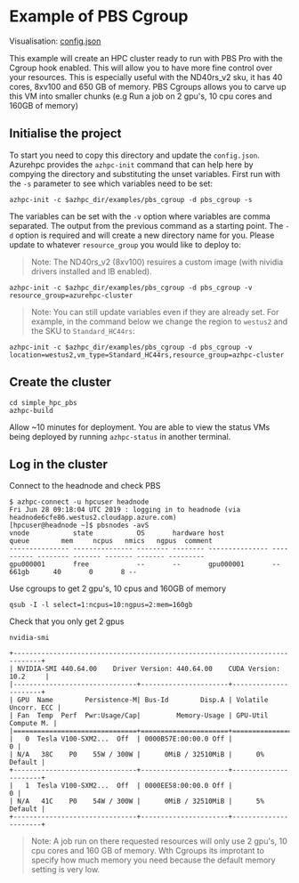 # Example of PBS Cgroup

Visualisation: [config.json](https://azurehpc.azureedge.net/?o=https://raw.githubusercontent.com/Azure/azurehpc/master/examples/pbs_cgroup/config.json)

This example will create an HPC cluster ready to run with PBS Pro with the Cgroup hook enabled. This will allow you to have more fine control over your resources. This is especially useful with the ND40rs_v2 sku, it has 40 cores, 8xv100 and 650 GB of memory. PBS Cgroups allows you to carve up this VM into smaller chunks (e.g Run a job on 2 gpu's, 10 cpu cores and 160GB of memory)

## Initialise the project

To start you need to copy this directory and update the `config.json`.  Azurehpc provides the `azhpc-init` command that can help here by compying the directory and substituting the unset variables.  First run with the `-s` parameter to see which variables need to be set:

```
azhpc-init -c $azhpc_dir/examples/pbs_cgroup -d pbs_cgroup -s
```

The variables can be set with the `-v` option where variables are comma separated.  The output from the previous command as a starting point.  The `-d` option is required and will create a new directory name for you.  Please update to whatever `resource_group` you would like to deploy to:
> Note: The ND40rs_v2 (8xv100) resuires a custom image (with nividia drivers installed and IB enabled).

```
azhpc-init -c $azhpc_dir/examples/pbs_cgroup -d pbs_cgroup -v resource_group=azurehpc-cluster
```

> Note:  You can still update variables even if they are already set.  For example, in the command below we change the region to `westus2` and the SKU to `Standard_HC44rs`:

```
azhpc-init -c $azhpc_dir/examples/pbs_cgroup -d pbs_cgroup -v location=westus2,vm_type=Standard_HC44rs,resource_group=azhpc-cluster
```

## Create the cluster 

```
cd simple_hpc_pbs
azhpc-build
```

Allow ~10 minutes for deployment.  You are able to view the status VMs being deployed by running `azhpc-status` in another terminal.

## Log in the cluster

Connect to the headnode and check PBS

```
$ azhpc-connect -u hpcuser headnode
Fri Jun 28 09:18:04 UTC 2019 : logging in to headnode (via headnode6cfe86.westus2.cloudapp.azure.com)
[hpcuser@headnode ~]$ pbsnodes -avS
vnode           state           OS       hardware host            queue        mem     ncpus   nmics   ngpus  comment
--------------- --------------- -------- -------- --------------- ---------- -------- ------- ------- ------- ---------
gpu000001       free            --       --       gpu000001       --            661gb      40       0       8 --

```

Use cgroups to get 2 gpu's, 10 cpus and 160GB of memory

```
qsub -I -l select=1:ncpus=10:ngpus=2:mem=160gb
```

Check that you only get 2 gpus

```
nvidia-smi

+-----------------------------------------------------------------------------+
| NVIDIA-SMI 440.64.00    Driver Version: 440.64.00    CUDA Version: 10.2     |
|-------------------------------+----------------------+----------------------+
| GPU  Name        Persistence-M| Bus-Id        Disp.A | Volatile Uncorr. ECC |
| Fan  Temp  Perf  Pwr:Usage/Cap|         Memory-Usage | GPU-Util  Compute M. |
|===============================+======================+======================|
|   0  Tesla V100-SXM2...  Off  | 0000B57E:00:00.0 Off |                    0 |
| N/A   38C    P0    55W / 300W |      0MiB / 32510MiB |      0%      Default |
+-------------------------------+----------------------+----------------------+
|   1  Tesla V100-SXM2...  Off  | 0000EE58:00:00.0 Off |                    0 |
| N/A   41C    P0    54W / 300W |      0MiB / 32510MiB |      5%      Default |
+-------------------------------+----------------------+----------------------+
```

>Note: A job run on there requested resources will only use 2 gpu's, 10 cpu cores and 160 GB of memory. Wth Cgroups its improtant to specify how much memory you need because the default memory setting is very low.
